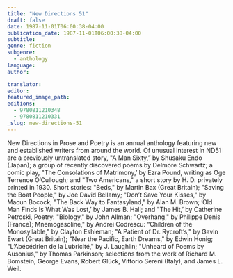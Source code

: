 ```yaml
---
title: "New Directions 51"
draft: false
date: 1987-11-01T06:00:38-04:00
publication_date: 1987-11-01T06:00:38-04:00
subtitle:
genre: fiction
subgenre:
  - anthology
language:
author:

translator:
editor:
featured_image_path:
editions:
  - 9780811210348
  - 9780811210331
_slug: new-directions-51
---
```


New Directions in Prose and Poetry is an annual anthology featuring new and established writers from around the world. Of unusual interest in ND51 are a previously untranslated story, "A Man Sixty,” by Shusaku Endo (Japan); a group of recently discovered poems by Delmore Schwartz; a comic play, "The Consolations of Matrimony,’ by Ezra Pound, writing as Oge Terrence O’Cullough; and "Two Americans," a short story by H. D. privately printed in 1930\. Short stories: "Beds," by Martin Bax (Great Britain); "Saving the Boat People," by Joe David Bellamy; "Don’t Save Your Kisses," by Macun Bocock; "The Back Way to Fantasyland," by Alan M. Brown; ’Old Man Finds Is What Was Lost,’ by James B. Hall; and "The Hit,’ by Catherine Petroski, Poetry: "Biology," by John Allman; "Overhang," by Philippe Denis (France); Mnemogasoline," by Andrei Codrescu: “Children of the Monosyllable," by Clayton Eshleman; "A Patient of Dr. Rycroft’s," by Gavin Ewart (Great Britain); "Near the Pacific, Earth Dreams," by Edwin Honig; "L’Abécédrien de la Lubricité," by J. Laughlin; "Unheard of Poems by Ausonius," by Thomas Parkinson; selections from the work of Richard M. Bomstein, George Evans, Robert Glück, Vittorio Sereni (Italy), and James L. Weil.

